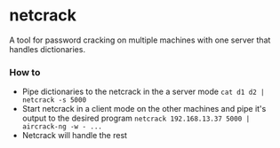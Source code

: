 # netcrack
A tool for password cracking on multiple machines with one server that handles
dictionaries.

### How to
* Pipe dictionaries to the netcrack in the a server mode `cat d1 d2 | netcrack
-s 5000`
* Start netcrack in a client mode on the other machines and pipe it's output to
the desired program `netcrack 192.168.13.37 5000 | aircrack-ng -w - ...`
* Netcrack will handle the rest
